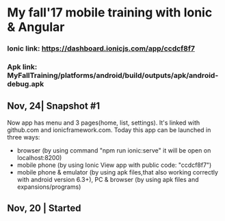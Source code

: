 # My fall'17 mobile training with Ionic & Angular #
### Ionic link: https://dashboard.ionicjs.com/app/ccdcf8f7 ###
### Apk link: MyFallTraining/platforms/android/build/outputs/apk/android-debug.apk ###

## Nov, 24| Snapshot #1 ##
Now app has menu and 3 pages(home, list, settings). 
It's linked with github.com and ionicframework.com. 
Today this app can be launched in three ways:
- browser (by using command "npm run ionic:serve" it will be open on localhost:8200)
- mobile phone (by using Ionic View app with public code: "ccdcf8f7")
- mobile phone & emulator (by using apk files,that also working correctly with android version 6.3+), 
  PC & browser (by using apk files and expansions/programs)

## Nov, 20 | Started ##
